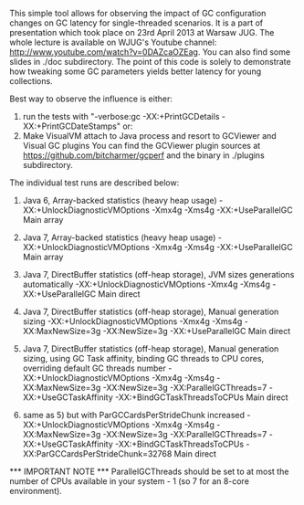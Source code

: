 This simple tool allows for observing the impact of GC configuration changes on GC latency for single-threaded scenarios.
It is a part of presentation which took place on 23rd April 2013 at Warsaw JUG. The whole lecture is available on WJUG's Youtube channel: http://www.youtube.com/watch?v=0DAZcaOZEag.
You can also find some slides in ./doc subdirectory.
The point of this code is solely to demonstrate how tweaking some GC parameters yields better latency for young collections.

Best way to observe the influence is either:
1) run the tests with "-verbose:gc -XX:+PrintGCDetails -XX:+PrintGCDateStamps"
or:
2) Make VisualVM attach to Java process and resort to GCViewer and Visual GC plugins
You can find the GCViewer plugin sources at https://github.com/bitcharmer/gcperf and the binary in ./plugins subdirectory.

The individual test runs are described below:

1) Java 6, Array-backed statistics (heavy heap usage)
-XX:+UnlockDiagnosticVMOptions -Xmx4g -Xms4g -XX:+UseParallelGC Main array

2) Java 7, Array-backed statistics (heavy heap usage)
-XX:+UnlockDiagnosticVMOptions -Xmx4g -Xms4g -XX:+UseParallelGC Main array

3) Java 7, DirectBuffer statistics (off-heap storage), JVM sizes generations automatically
-XX:+UnlockDiagnosticVMOptions -Xmx4g -Xms4g -XX:+UseParallelGC Main direct

4) Java 7, DirectBuffer statistics (off-heap storage), Manual generation sizing
-XX:+UnlockDiagnosticVMOptions -Xmx4g -Xms4g -XX:MaxNewSize=3g -XX:NewSize=3g -XX:+UseParallelGC Main direct

5) Java 7, DirectBuffer statistics (off-heap storage), Manual generation sizing, using GC Task affinity, binding GC threads to CPU cores, overriding default GC threads number
-XX:+UnlockDiagnosticVMOptions -Xmx4g -Xms4g -XX:MaxNewSize=3g -XX:NewSize=3g -XX:ParallelGCThreads=7 -XX:+UseGCTaskAffinity -XX:+BindGCTaskThreadsToCPUs Main direct

6) same as 5) but with ParGCCardsPerStrideChunk increased
-XX:+UnlockDiagnosticVMOptions -Xmx4g -Xms4g -XX:MaxNewSize=3g -XX:NewSize=3g -XX:ParallelGCThreads=7 -XX:+UseGCTaskAffinity -XX:+BindGCTaskThreadsToCPUs -XX:ParGCCardsPerStrideChunk=32768 Main direct

*** IMPORTANT NOTE ***
ParallelGCThreads should be set to at most the number of CPUs available in your system - 1 (so 7 for an 8-core environment).


